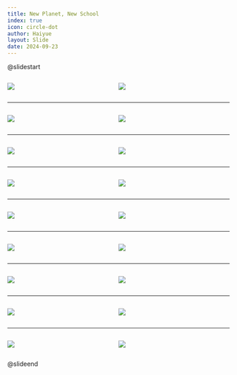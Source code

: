 ```yaml
---
title: New Planet, New School
index: true
icon: circle-dot
author: Haiyue
layout: Slide
date: 2024-09-23
---
```

 
@slidestart

<div style="display:flex">
<div style="flex:1">

![](https://raw.githubusercontent.com/yclord/reading/refs/heads/master/english/Level-K/New%20Planet,%20New%20School/001.webp)
</div>
<div style="flex:1">

![](https://raw.githubusercontent.com/yclord/reading/refs/heads/master/english/Level-K/New%20Planet,%20New%20School/002.webp)
</div>
</div>

---

<div style="display:flex">
<div style="flex:1">

![](https://raw.githubusercontent.com/yclord/reading/refs/heads/master/english/Level-K/New%20Planet,%20New%20School/003.webp)
</div>
<div style="flex:1">

![](https://raw.githubusercontent.com/yclord/reading/refs/heads/master/english/Level-K/New%20Planet,%20New%20School/004.webp)
</div>
</div>

---

<div style="display:flex">
<div style="flex:1">

![](https://raw.githubusercontent.com/yclord/reading/refs/heads/master/english/Level-K/New%20Planet,%20New%20School/005.webp)
</div>
<div style="flex:1">

![](https://raw.githubusercontent.com/yclord/reading/refs/heads/master/english/Level-K/New%20Planet,%20New%20School/006.webp)
</div>
</div>

---

<div style="display:flex">
<div style="flex:1">

![](https://raw.githubusercontent.com/yclord/reading/refs/heads/master/english/Level-K/New%20Planet,%20New%20School/007.webp)
</div>
<div style="flex:1">

![](https://raw.githubusercontent.com/yclord/reading/refs/heads/master/english/Level-K/New%20Planet,%20New%20School/008.webp)
</div>
</div>

---

<div style="display:flex">
<div style="flex:1">

![](https://raw.githubusercontent.com/yclord/reading/refs/heads/master/english/Level-K/New%20Planet,%20New%20School/009.webp)
</div>
<div style="flex:1">

![](https://raw.githubusercontent.com/yclord/reading/refs/heads/master/english/Level-K/New%20Planet,%20New%20School/010.webp)
</div>
</div>

---

<div style="display:flex">
<div style="flex:1">

![](https://raw.githubusercontent.com/yclord/reading/refs/heads/master/english/Level-K/New%20Planet,%20New%20School/011.webp)
</div>
<div style="flex:1">

![](https://raw.githubusercontent.com/yclord/reading/refs/heads/master/english/Level-K/New%20Planet,%20New%20School/012.webp)
</div>
</div>

---

<div style="display:flex">
<div style="flex:1">

![](https://raw.githubusercontent.com/yclord/reading/refs/heads/master/english/Level-K/New%20Planet,%20New%20School/013.webp)
</div>
<div style="flex:1">

![](https://raw.githubusercontent.com/yclord/reading/refs/heads/master/english/Level-K/New%20Planet,%20New%20School/014.webp)
</div>
</div>

---

<div style="display:flex">
<div style="flex:1">

![](https://raw.githubusercontent.com/yclord/reading/refs/heads/master/english/Level-K/New%20Planet,%20New%20School/015.webp)
</div>
<div style="flex:1">

![](https://raw.githubusercontent.com/yclord/reading/refs/heads/master/english/Level-K/New%20Planet,%20New%20School/016.webp)
</div>
</div>

---

<div style="display:flex">
<div style="flex:1">

![](https://raw.githubusercontent.com/yclord/reading/refs/heads/master/english/Level-K/New%20Planet,%20New%20School/017.webp)
</div>
<div style="flex:1">

![](https://raw.githubusercontent.com/yclord/reading/refs/heads/master/english/Level-K/New%20Planet,%20New%20School/018.webp)
</div>
</div>

@slideend